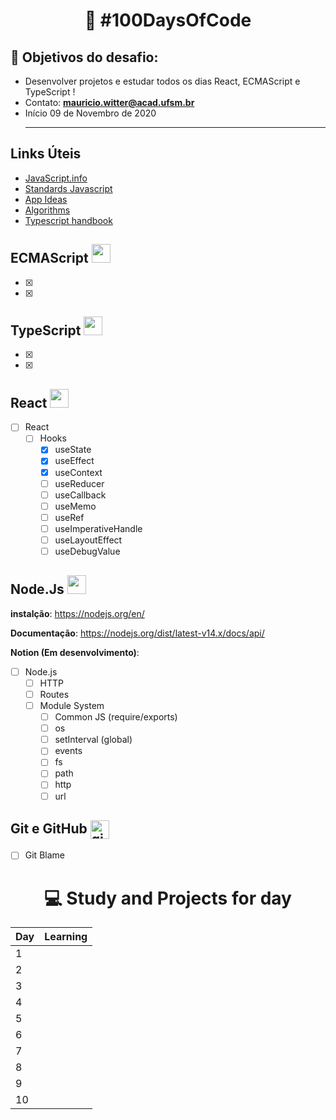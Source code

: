 
<h1 align="center">
   🚀 #100DaysOfCode
</h1>

## 🎯 Objetivos do desafio: 
- Desenvolver projetos e estudar todos os dias React, ECMAScript e TypeScript !
- Contato:  **mauricio.witter@acad.ufsm.br** <br>
- Início 09 de Novembro de 2020 <hr>

## Links Úteis

- [JavaScript.info](https://javascript.info/)
- [Standards Javascript](https://standardjs.com/rules.html)
- [App Ideas](https://github.com/florinpop17/app-ideas)
- [Algorithms](https://github.com/trekhleb/javascript-algorithms)
- [Typescript handbook](https://jorgedacostaza.gitbook.io/typescript-pt/project/compilation-context/tsconfig)

## ECMAScript <img src="https://img.icons8.com/color/144/000000/javascript.png" width="30"/>
- [x] 
- [x] 

## TypeScript <img src="https://img.icons8.com/color/144/000000/typescript.png" width="30"/>
- [x] 
- [x] 

## React <img src="https://img.icons8.com/nolan/128/react-native.png" width="30"/>

- [ ] React
   - [ ] Hooks
      - [x] useState
      - [x] useEffect
      - [x] useContext
      - [ ] useReducer
      - [ ] useCallback
      - [ ] useMemo
      - [ ] useRef
      - [ ] useImperativeHandle
      - [ ] useLayoutEffect
      - [ ] useDebugValue

## Node.Js <img src="https://img.icons8.com/color/144/000000/nodejs.png" width="30"/>

**instalção**: https://nodejs.org/en/ <br>

**Documentação**: https://nodejs.org/dist/latest-v14.x/docs/api/ <br>

**Notion (Em desenvolvimento)**: 

- [ ] Node.js
   - [ ] HTTP
   - [ ] Routes
   - [ ] Module System
      - [ ] Common JS (require/exports)
      - [ ] os
      - [ ] setInterval (global)
      - [ ] events
      - [ ] fs
      - [ ] path
      - [ ] http
      - [ ] url
      
 ## Git e GitHub <img align="center" src="https://github.com/laiananardi/100daysofcode/blob/master/img_readme/github.webp" alt="git e github" height="30"/> 
 
- [ ] Git Blame



 <h1 align="center">
   💻 Study and Projects for day
</h1> 

|Day        | Learning          |
| --------  | ----------------- |
| 1 |       |                   |
| 2 |       |                   |
| 3 |       |                   |
| 4 |       |                   |
| 5 |       |                   |
| 6 |       |                   |
| 7 |       |                   |
| 8 |       |                   |
| 9 |       |                   |
| 10 |      |                   |

